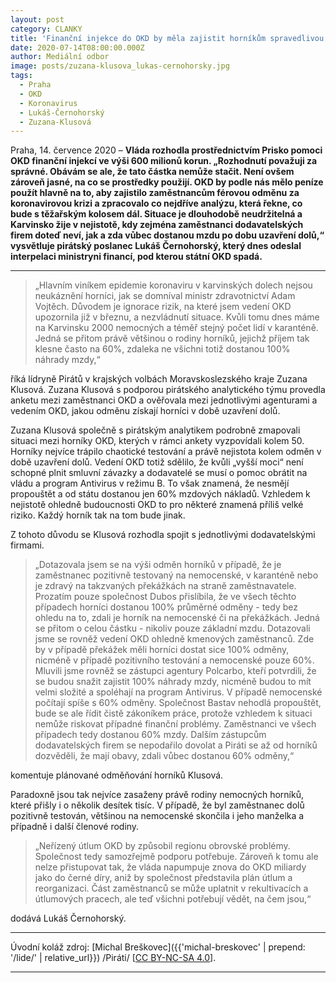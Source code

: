 ```yaml
---
layout: post
category: CLANKY
title: 'Finanční injekce do OKD by měla zajistit horníkům spravedlivou odměnu, interpeluje pirátský poslanec Černohorský ministryni Schillerovou'
date: 2020-07-14T08:00:00.000Z
author: Mediální odbor
image: posts/zuzana-klusova_lukas-cernohorsky.jpg
tags:
  - Praha
  - OKD
  - Koronavirus
  - Lukáš-Černohorský
  - Zuzana-Klusová
---
```


Praha, 14. července 2020 – **Vláda rozhodla prostřednictvím Prisko pomoci OKD finanční injekcí ve výši 600 milionů korun. „Rozhodnutí považuji za správné. Obávám se ale, že tato částka nemůže stačit. Není ovšem zároveň jasné, na co se prostředky použijí. OKD by podle nás mělo peníze použít hlavně na to, aby zajistilo zaměstnancům férovou odměnu za koronavirovou krizi a zpracovalo co nejdříve analýzu, která řekne, co bude s těžařským kolosem dál. Situace je dlouhodobě neudržitelná a Karvinsko žije v nejistotě, kdy zejména zaměstnanci dodavatelských firem doteď neví, jak a zda vůbec dostanou mzdu po dobu uzavření dolů,“ vysvětluje pirátský poslanec Lukáš Černohorský, který dnes odeslal interpelaci ministryni financí, pod kterou státní OKD spadá.**

<hr />

> „Hlavním viníkem epidemie koronaviru v karvinských  dolech nejsou neukáznění horníci, jak se domníval ministr zdravotnictví Adam Vojtěch. Důvodem je ignorace rizik, na které jsem vedení OKD upozornila již v březnu, a nezvládnutí situace. Kvůli tomu dnes máme na Karvinsku 2000 nemocných a téměř stejný počet lidí v karanténě. Jedná se přitom  právě většinou o rodiny horníků, jejichž příjem tak klesne často na 60%, zdaleka ne všichni totiž dostanou 100% náhrady mzdy,“

říká lídryně Pirátů v krajských volbách Moravskoslezského kraje Zuzana Klusová. Zuzana Klusová s podporou pirátského analytického týmu provedla anketu mezi zaměstnanci OKD a ověřovala mezi jednotlivými agenturami a vedením OKD, jakou odměnu získají horníci v době uzavření dolů.

Zuzana Klusová společně s pirátským analytikem podrobně zmapovali situaci mezi horníky OKD, kterých v rámci ankety vyzpovídali kolem 50. Horníky nejvíce trápilo chaotické testování a právě nejistota kolem odměn v době uzavření dolů. Vedení OKD totiž sdělilo, že kvůli „vyšší moci“ není schopné plnit smluvní závazky a dodavatelé se musí o pomoc obrátit na vládu a program Antivirus v režimu B. To však znamená, že nesmějí propouštět a od státu dostanou jen 60% mzdových nákladů. Vzhledem k nejistotě ohledně budoucnosti OKD to pro některé znamená příliš velké riziko. Každý horník tak na tom bude jinak.

Z tohoto důvodu se Klusová rozhodla spojit s jednotlivými dodavatelskými firmami.

> „Dotazovala jsem se na výši odměn horníků v případě, že je zaměstnanec pozitivně testovaný na nemocenské, v karanténě nebo je zdravý na takzvaných překážkách na straně zaměstnavatele. Prozatím pouze společnost Dubos přislíbila, že ve všech těchto případech horníci dostanou 100% průměrné odměny - tedy bez ohledu na to, zdali je horník na nemocenské či na překážkách. Jedná se přitom o celou částku - nikoliv pouze základní mzdu. Dotazovali jsme se rovněž vedení OKD ohledně kmenových zaměstnanců. Zde by v případě překážek měli horníci dostat sice 100% odměny, nicméně v případě pozitivního testování a nemocenské pouze 60%. Mluvili jsme rovněž se zástupci agentury Polcarbo, kteří potvrdili, že se budou snažit zajistit 100% náhrady mzdy, nicméně budou to mít velmi složité a spoléhají na program Antivirus. V případě nemocenské počítají spíše s 60% odměny. Společnost Bastav nehodlá propouštět, bude se ale řídit čistě zákoníkem práce, protože vzhledem k situaci nemůže riskovat případné finanční problémy. Zaměstnanci ve všech případech tedy dostanou 60% mzdy. Dalším zástupcům dodavatelských firem se nepodařilo dovolat a Piráti se až od horníků dozvěděli, že mají obavy, zdali vůbec dostanou 60% odměny,“

komentuje plánované odměňování horníků Klusová.

Paradoxně jsou tak nejvíce zasaženy právě rodiny nemocných horníků, které přišly i o několik desítek tisíc. V případě, že byl zaměstnanec dolů pozitivně testován, většinou na nemocenské skončila i jeho manželka a případně i další členové rodiny.

>  „Neřízený útlum OKD by způsobil regionu obrovské problémy. Společnost tedy samozřejmě podporu potřebuje. Zároveň k tomu ale nelze přistupovat tak, že vláda napumpuje znova do OKD miliardy jako do černé díry, aniž by společnost představila plán útlum a reorganizaci. Část zaměstnanců se může uplatnit v rekultivacích a útlumových pracech, ale teď všichni potřebují vědět, na čem jsou,“

dodává Lukáš Černohorský.

---

Úvodní koláž zdroj: [Michal Breškovec]({{'michal-breskovec' | prepend: '/lide/' | relative_url}}) /Piráti/ \[[CC BY-NC-SA 4.0](https://creativecommons.org/licenses/by-nc-sa/4.0/deed.cs)\].

- - -
